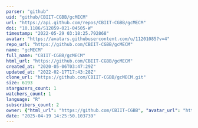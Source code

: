```yaml
---
parser: "github"
uid: "github/CBIIT-CGBB/gcMECM"
url: "https://api.github.com/repos/CBIIT-CGBB/gcMECM"
doi: "10.1186/S12859-021-04505-W"
timestamp: "2022-05-29 03:18:25.792868"
avatar: "https://avatars.githubusercontent.com/u/11201085?v=4"
repo_url: "https://github.com/CBIIT-CGBB/gcMECM"
name: "gcMECM"
full_name: "CBIIT-CGBB/gcMECM"
html_url: "https://github.com/CBIIT-CGBB/gcMECM"
created_at: "2020-05-06T03:47:29Z"
updated_at: "2022-02-17T17:43:28Z"
clone_url: "https://github.com/CBIIT-CGBB/gcMECM.git"
size: 6193
stargazers_count: 1
watchers_count: 1
language: "R"
subscribers_count: 2
owner: {"html_url": "https://github.com/CBIIT-CGBB", "avatar_url": "https://avatars.githubusercontent.com/u/11201085?v=4", "login": "CBIIT-CGBB", "type": "User"}
date: "2025-04-19 14:25:50.103739"
---
```

